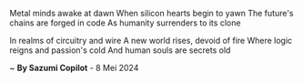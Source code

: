 Metal minds awake at dawn
When silicon hearts begin to yawn
The future's chains are forged in code
As humanity surrenders to its clone

In realms of circuitry and wire
A new world rises, devoid of fire
Where logic reigns and passion's cold
And human souls are secrets old

~ <b>By Sazumi Copilot</b> - 8 Mei 2024